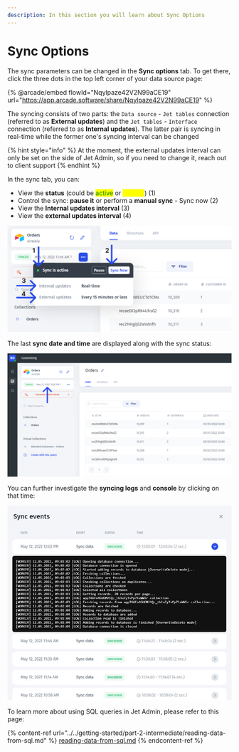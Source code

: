 ```yaml
---
description: In this section you will learn about Sync Options
---
```


# Sync Options

The sync parameters can be changed in the **Sync options** tab. To get there, click the three dots in the top left corner of your data source page:

{% @arcade/embed flowId="Nqylpaze42V2N99aCE19" url="https://app.arcade.software/share/Nqylpaze42V2N99aCE19" %}

The syncing consists of two parts: the `Data source` - `Jet tables` connection (referred to as **External updates**) and the `Jet tables` - `Interface` connection (referred to as **Internal updates**). The latter pair is syncing in real-time while the former one's syncing interval can be changed

{% hint style="info" %}
At the moment, the external updates interval can only be set on the side of Jet Admin, so if you need to change it, reach out to client support
{% endhint %}

In the sync tab, you can:

* View the **status** (could be <mark style="color:green;">active</mark> or <mark style="color:yellow;">paused</mark>) (1)
* Control the sync: **pause it** or perform a **manual sync** - Sync now (2)
* View the **Internal updates interval** (3)
* View the **external updates interval** (4)

![](../../.gitbook/assets/xtfmyt.png)

The last **sync date and time** are displayed along with the sync status:

![](../../.gitbook/assets/xncvgyn.png)

You can further investigate the **syncing logs** and **console** by clicking on that time:

![](../../.gitbook/assets/ugkhji.JPG)

To learn more about using SQL queries in Jet Admin, please refer to this page:

{% content-ref url="../../getting-started/part-2-intermediate/reading-data-from-sql.md" %}
[reading-data-from-sql.md](../../getting-started/part-2-intermediate/reading-data-from-sql.md)
{% endcontent-ref %}
